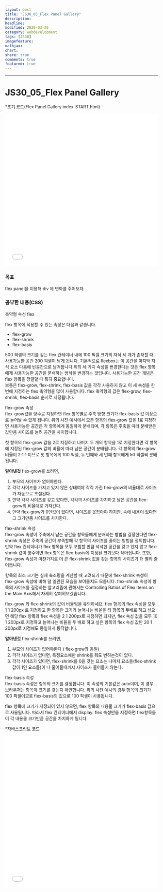 ```yaml
---
layout: post
title: "JS30_05_Flex Panel Gallery"
description:
headline:
modified: 2020-03-20
category: webdevelopment
tags: [JS30]
imagefeature:
mathjax:
chart:
share: true
comments: true
featured: true
---
```


---

# JS30_05_Flex Panel Gallery

*초기 코드(Flex Panel Gallery index-START.html)
<div class="code">
<iframe width="100%" height="500" src="//jsfiddle.net/lsh58/em3dya0f/embedded/html,result/dark/" allowfullscreen="allowfullscreen" allowpaymentrequest frameborder="0"></iframe>
</div>

### 목표
flex panel을 이용해 div 에 변화를 주어보자.

### 공부한 내용(CSS)  

<span class="orange">축약형 속성 flex</span>  

flex 항목에 적용할 수 있는 속성은 다음과 같습니다.

- flex-grow
- flex-shrink
- flex-basis

500 픽셀의 크기를 갖는 flex 컨테이너 내에 100 픽셀 크기의 자식 세 개가 존재할 때, 사용가능한 공간 200 픽셀이 남게 됩니다. 기본적으로 flexbox는 이 공간을 마지막 자식 요소 다음에 빈공간으로 남겨둡니다.위의 세 가지 속성을 변경한다는 것은 flex 항목에게 사용가능한 공간을 분배하는 방식을 변경하는 것입니다. 사용가능한 공간 개념은 flex 항목을 정렬할 때 특히 중요합니다.  
보통은 flex-grow, flex-shrink, flex-basis  값을 각각 사용하지 않고 이 세 속성을 한번에 지정하는 flex 축약형을 많이 사용합니다. flex 축약형의 값은 flex-grow, flex-shrink, flex-basis 순서로 지정됩니다.

<span class="gray">flex-grow 속성</span>  
flex-grow값을 양수로 지정하면 flex 항목별로 주축 방향 크기가 flex-basis 값 이상으로 늘어날 수 있게 됩니다. 위의 사진 예시에서 모든 항목의 flex-grow 값을 1로 지정하면 사용가능한 공간은 각 항목에게 동일하게 분배되며, 각 항목은 주축을 따라 분배받은 값만큼 사이즈를 늘려 공간을 차지합니다.

첫 항목의 flex-grow 값을 2로 지정하고 나머지 두 개의 항목을 1로 지정한다면 각 항목에 지정된 flex-grow 값의 비율에 따라 남은 공간이 분배됩니다. 각 항목의 flex-grow 비율이 2:1:1 이므로 첫 항목에게 100 픽셀, 두 번째와 세 번째 항목에게 50 픽셀씩 분배됩니다.

**알아낸것**
flex-grow를 쓰려면,
1. 부모의 사이즈가 없어야한다.
2. 각각 사이즈를 가지고 있지 않은 상태여야 각각 가진 flex-grow의 비율대로 사이즈가 자동으로 조절된다.
3. 만약 각각 사이즈를 갖고 있다면, 각각의 사이즈를 차지하고 남은 공간을 flex-gorw의 비율대로 가져간다.
4. 만약 flex-grow가 0인값이 있다면, 사이즈를 못잡아야 하지만, 속에 내용이 있다면 그 크기만큼 사이즈를 차지한다.


<span class="gray">flex-shrink 속성</span>  
flex-grow 속성이 주축에서 남는 공간을 항목들에게 분배하는 방법을 결정한다면 flex-shrink 속성은 주축의 공간이 부족할때 각 항목의 사이즈를 줄이는 방법을 정의합니다. 만약 flex 컨테이너가 flex 항목을 모두 포함할 만큼 넉넉한 공간을 갖고 있지 않고 flex-shrink 값이 양수이면 flex 항목은 flex-basis에 지정된 크기보다 작아집니다. 또한, flex-grow 속성과 마찬가지로 더 큰 flex-shrink 값을 갖는 항목의 사이즈가 더 빨리 줄어듭니다.

항목의 최소 크기는 실제 축소량을 계산할 때 고려되기 때문에 flex-shrink 속성이 flex-grow 속성에 비해 덜 일관된 모습을 보여줄지도 모릅니다. flex-shrink 속성이 항목의 사이즈를 결정하는 알고리즘에 관해서는 Controlling Ratios of Flex Items on the Main Axis에서 자세히 살펴히보겠습니다.

flex-grow 와 flex-shrink의 값이 비율임을 유의하세요.  flex 항목의 flex 속성을 모두 1 1 200px 로 지정하고 한 항목만 크기가 늘어나는 비율을 타 항목의 두배로 하고 싶으면 해당 flex 항목의 flex 속성을 2 1 200px로 지정하면 되지만, flex 속성 값을 모두  10 1 200px로 지정하고 늘어나는 비율을 두 배로 하고 싶은 항목의 flex 속성 값만 20 1 200px로 지정해도 동일하게 동작합니다.

**알아낸것**
flex-shrink를 쓰려면,
1. 부모의 사이즈가 없어야한다 ( flex-grow와 동일)
2. 각각 사이즈가 없다면, 특정요소에만 shrink를 줘도 변하는것이 없다.
3. 각각 사이즈가 있다면, flex-shrink를 0을 갖는 요소는 나머지 요소들(flex-shrink값이 1인 요소들)이 다 줄어들때까지 사이즈가 줄어들지 않는다.


<span class="gray">flex-basis 속성</span>  
flex-basis 속성은 항목의 크기를 결정합니다. 이 속성의 기본값은 auto이며, 이 경우 브라우저는 항목이 크기를 갖는지 확인합니다. 위의 사진 예시의 경우 항목의 크기가 100 픽셀이므로 flex-basis의 값으로 100 픽셀이 사용됩니다.

flex 항목에 크기가 지정되어 있지 않으면, flex 항목의 내용물 크기가 flex-basis 값으로 사용됩니다. 따라서 flex 컨테이너에서 display: flex 속성만을 지정하면 flex항목들이 각 내용물 크기만큼 공간을 차지하게 됩니다.


*자바스크립트 코드
<div class="code">
<iframe width="100%" height="500" src="//jsfiddle.net/lsh58/0jxk6wr8/3/embedded/js/dark/" allowfullscreen="allowfullscreen" allowpaymentrequest frameborder="0"></iframe>
</div>
